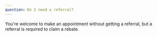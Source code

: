 ```yaml
---
question: Do I need a referral?
---
```


You're welcome to make an appointment without getting a referral, but a referral is required to claim a rebate.
